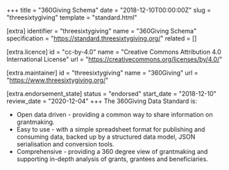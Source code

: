 +++
title = "360Giving Schema"
date = "2018-12-10T00:00:00Z"
slug = "threesixtygiving"
template = "standard.html"

[extra]
identifier = "threesixtygiving"
name = "360Giving Schema"
specification = "https://standard.threesixtygiving.org/"
related = []

[extra.licence]
id = "cc-by-4.0"
name = "Creative Commons Attribution 4.0 International License"
url = "https://creativecommons.org/licenses/by/4.0/"

[extra.maintainer]
id = "threesixtygiving"
name = "360Giving"
url = "https://www.threesixtygiving.org/"

[extra.endorsement_state]
status = "endorsed"
start_date = "2018-12-10"
review_date = "2020-12-04"
+++
The 360Giving Data Standard is:

- Open data driven - providing a common way to share information on grantmaking.
- Easy to use - with a simple spreadsheet format for publishing and consuming data, backed up by a structured data model, JSON serialisation and conversion tools.
- Comprehensive - providing a 360 degree view of grantmaking and supporting in-depth analysis of grants, grantees and beneficiaries.
